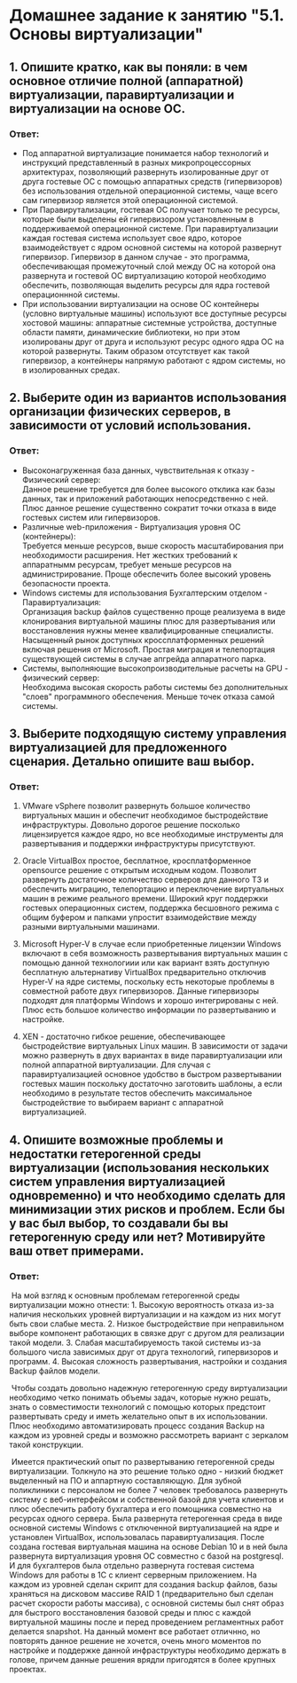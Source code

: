   # Домашнее задание к занятию "5.1. Основы виртуализации"

 ##  1. Опишите кратко, как вы поняли: в чем основное отличие полной (аппаратной) виртуализации, паравиртуализации и виртуализации на основе ОС.

### Ответ:

  * Под аппаратной виртуализацие понимается набор технологий и инструкций представленный в разных микропроцессорных архитектурах, позволяющий развернуть изолированные друг от друга гостевые ОС с помощью аппаратных средств (гипервизоров) без использования отдельной операционной системы, чаще всего сам гипервизор является этой операционной системой.
  * При Паравирутализации, гостевая ОС получает только те ресурсы, которые были выделены ей гипервизором установленным в поддерживаемой операционной системе. При паравиртуализации каждая гостевая система использует свое ядро, которое взаимодействует с ядром основной системы на которой развернут гипервизор. Гипервизор в данном случае - это программа, обеспечивающая промежуточный слой между ОС на которой она развернута и гостевой ОС виртуализацию которой необходимо обеспечить, позволяющая выделить ресурсы для ядра гостевой операционнной системы.
  * При использовании виртуализации на основе ОС контейнеры (условно виртуальные машины) используют все доступные ресурсы хостовой машины: аппаратные системные устройства, доступные области памяти, динамические библиотеки, но при этом изолированы друг от друга и используют ресурс одного ядра ОС на которой развернуты. Таким образом отсутствует как такой гипервизор, а контейнеры напрямую работают с ядром системы, но в изолированных средах.

  ## 2. Выберите один из вариантов использования организации физических серверов, в зависимости от условий использования.

 ### Ответ:

  * Высоконагруженная база данных, чувствительная к отказу - Физический сервер:  
      Данное решение требуется для более высокого отклика как базы данных, так и приложений работающих непосредственно с ней. Плюс данное решение существенно сократит точки отказа в виде гостевых систем или гипервизоров.      
  * Различные web-приложения - Виртуализация уровня ОС (контейнеры):  
      Требуется меньше ресурсов, выше скорость масштабирования при необходимости расширения. Нет жестких требований к аппаратнымм ресурсам, требует меньше ресурсов на администрирование. Проще обеспечить более высокий уровень безопасности проекта.
  * Windows системы для использования Бухгалтерским отделом - Паравиртуализация:  
      Организация backup файлов существенно проще реализуема в виде клонирования виртуальной машины плюс для развертывания или восстановления нужны менее квалифицированные специалисты. Насыщенный рынок доступных кроссплатформенных решений включая решения от Microsoft. Простая миграция и телепортация существующей системы в случае апгрейда аппаратного парка.   
  * Системы, выполняющие высокопроизводительные расчеты на GPU - физический сервер:  
      Необходима высокая скорость работы системы без дополнительных "слоев" программного обеспечения. Меньше точек отказа самой системы.

   ## 3. Выберите подходящую систему управления виртуализацией для предложенного сценария. Детально опишите ваш выбор. 

  ### Ответ:

1. VMware vSphere позволит развернуть большое количество виртуальных машин и обеспечит необходимое быстродействие инфраструктуры. Довольно дорогое решение посколько лицензируется каждое ядро, но все необходимые инструменты для развертывания и поддержки инфраструктуры присутствуют.

2. Oracle VirtualBox простое, бесплатное, кросплатформенное opensource решение с открытым исходным кодом. Позволит развернуть достаточное количество серверов для данного ТЗ и обеспечить миграцию, телепортацию и переключение виртуальных машин в режиме реального времени. Широкий круг поддержки гостевых операционных систем, поддержка бесшовного режима с общим буфером и папками упростит взаимодействие между разными виртуальными машинами.

3. Microsoft Hyper-V в случае если приобретенные лицензии Windows включают в себя возможность развертывания виртуальных машин с помощью данной технологиии или как вариант взять доступную бесплатную альтернативу VirtualBox предварительно отключив Hyper-V на ядре системы, поскольку есть некоторые проблемы в совместной работе двух гипервизоров. Данные гипервизоры подходят для платформы Windows и хорошо интегрированы с ней. Плюс есть большое количество информации по развертыванию и настройке.

4. XEN - достаточно гибкое решение, обеспечивающее быстродействие  виртуальных Linux машин. В зависимости от задачи можно развернуть в двух вариантах в виде паравиртуализации или полной аппаратной виртуализации. Для случая с паравиртуализацией основное удобство в быстром развертывании гостевых машин поскольку достаточно заготовить шаблоны, а если необходимо в результате тестов обеспечить максимальное быстродействие то выбираем вариант с аппаратной виртуализацией.

## 4. Опишите возможные проблемы и недостатки гетерогенной среды виртуализации (использования нескольких систем управления виртуализацией  одновременно) и что необходимо сделать для минимизации этих рисков и  проблем. Если бы у вас был выбор, то создавали бы вы гетерогенную среду  или нет? Мотивируйте ваш ответ примерами.

### Ответ:

​	На мой взгляд к основным проблемам гетерогенной среды виртуализации можно отнести: 1. Высокую вероятность отказа из-за наличия нескольких уровней виртуализации и на каждом из них могут быть свои слабые места. 2. Низкое быстродействие при неправильном выборе компонент работающих в связке друг с другом для реализации такой модели. 3. Слабая масштабируемость такой системы из-за большого числа зависимых друг от друга технологий, гипервизоров и программ. 4. Высокая сложность развертывания, настройки и создания Backup файлов модели. 

​	Чтобы создать довольно надежную гетерогенную среду виртуализации необходимо четко понимать объемы задач, которые нужно решать, знать о совместимости технологий с помощью которых предстоит развертывать среду и иметь желательно опыт в их использовании.  Плюс необходимо автоматизировать процесс создания Backup на каждом из уровней среды и возможно рассмотреть вариант с зеркалом такой конструкции. 

​	Имеется практический опыт по развертыванию гетерогенной среды виртуализации. Толкнуло на это решение только одно - низкий бюджет выделенный на ПО и аппартную составляющую. Для зубной поликлиники с персоналом не более 7 человек требовалось развернуть систему с веб-интерфейсом и собственной базой для учета клиентов и плюс обеспечить работу бухгалтера и его помощника совместно на ресурсах одного сервера. Была развернута гетерогенная среда в виде основной системы Windows с отключенной виртуализацией на ядре и установлен VirtualBox, использовалась паравиртуализация. После создана гостевая виртуальная машина на основе Debian 10 и в ней была развернута виртуализация уровня ОС совместно с базой на postgresql. И для бухгалтеров была отдельно развернута гостевая система Windows для работы в 1С с клиент серверным приложением.  На каждом из уровней сделан скрипт для создания backup файлов, базы храняться на дисковом массиве RAID 1 (предварительно был сделан расчет скорости работы массива), с основной системы был снят образ для быстрого восстановления базовой среды и плюс с каждой виртуальной машины после и перед проведением регламентных работ делается snapshot. На данный момент все работает отличнно, но повторять данное решение не хочется, очень много моментов по настройке и поддержке данной инфраструктуры необходимо держать в голове, причем данные решения врядли пригодятся в более крупных проектах.

